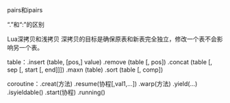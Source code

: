 pairs和ipairs

“.”和“:”的区别

Lua深拷贝和浅拷贝
深拷贝的目标是确保原表和新表完全独立，修改一个表不会影响另一个表。

table：.insert (table, [pos,] value) .remove (table [, pos]) .concat (table [, sep [, start [, end]]]) .maxn (table) .sort (table [, comp])

coroutine：.creat(方法) .resume(协程[,val1,...]) .warp(方法) .yield(...)  .isyieldable() .start(协程) .running()

